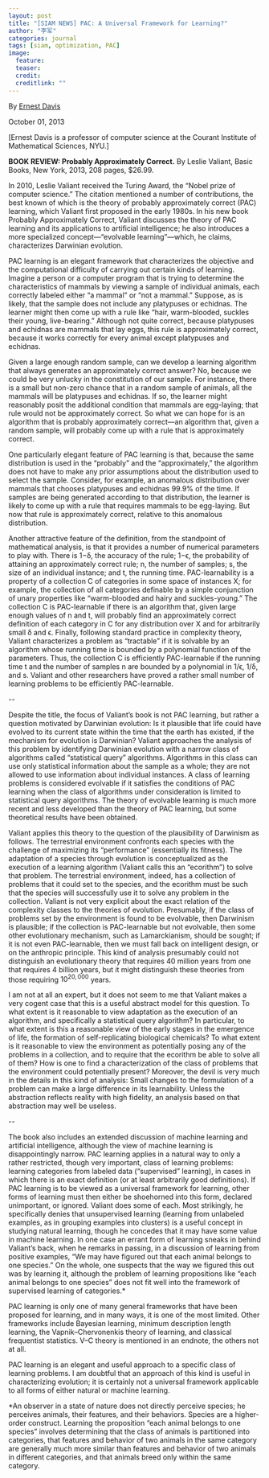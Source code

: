 ```yaml
---
layout: post
title: "[SIAM NEWS] PAC: A Universal Framework for Learning?"
author: "李军"
categories: journal
tags: [siam, optimization, PAC]
image:
  feature:
  teaser:
  credit: 
  creditlink: ""
---
```


By <u>Ernest Davis</u>

October 01, 2013

[Ernest Davis is a professor of computer science at the Courant Institute of Mathematical Sciences, NYU.]

**BOOK REVIEW: Probably Approximately Correct.** By Leslie Valiant, Basic Books, New York, 2013, 208 pages, $26.99.

In 2010, Leslie Valiant received the Turing Award, the “Nobel prize of computer science.” The citation mentioned a number of contributions, the best known of which is the theory of probably approximately correct (PAC) learning, which Valiant first proposed in the early 1980s. In his new book Probably Approximately Correct, Valiant discusses the theory of PAC learning and its applications to artificial intelligence; he also introduces a more specialized concept—“evolvable learning”—which, he claims, characterizes Darwinian evolution.

PAC learning is an elegant framework that characterizes the objective and the computational difficulty of carrying out certain kinds of learning. Imagine a person or a computer program that is trying to determine the characteristics of mammals by viewing a sample of individual animals, each correctly labeled either “a mammal” or “not a mammal.” Suppose, as is likely, that the sample does not include any platypuses or echidnas. The learner might then come up with a rule like “hair, warm-blooded, suckles their young, live-bearing.” Although not quite correct, because platypuses and echidnas are mammals that lay eggs, this rule is approximately correct, because it works correctly for every animal except platypuses and echidnas.

Given a large enough random sample, can we develop a learning algorithm that always generates an approximately correct answer? No, because we could be very unlucky in the constitution of our sample. For instance, there is a small but non-zero chance that in a random sample of animals, all the mammals will be platypuses and echidnas. If so, the learner might reasonably posit the additional condition that mammals are egg-laying; that rule would not be approximately correct. So what we can hope for is an algorithm that is probably approximately correct—an algorithm that, given a random sample, will probably come up with a rule that is approximately correct.

One particularly elegant feature of PAC learning is that, because the same distribution is used in the “probably” and the “approximately,” the algorithm does not have to make any prior assumptions about the distribution used to select the sample. Consider, for example, an anomalous distribution over mammals that chooses platypuses and echidnas 99.9% of the time. If samples are being generated according to that distribution, the learner is likely to come up with a rule that requires mammals to be egg-laying. But now that rule is approximately correct, relative to this anomalous distribution.

Another attractive feature of the definition, from the standpoint of mathematical analysis, is that it provides a number of numerical parameters to play with. There is 1−δ, the accuracy of the rule; 1−ϵ, the probability of attaining an approximately correct rule; n, the number of samples; s, the size of an individual instance; and t, the running time. PAC-learnability is a property of a collection C of categories in some space of instances X; for example, the collection of all categories definable by a simple conjunction of unary properties like “warm-blooded and hairy and suckles-young.” The collection C is PAC-learnable if there is an algorithm that, given large enough values of n and t, will probably find an approximately correct definition of each category in C for any distribution over X and for arbitrarily small δ and ϵ. Finally, following standard practice in complexity theory, Valiant characterizes a problem as “tractable” if it is solvable by an algorithm whose running time is bounded by a polynomial function of the parameters. Thus, the collection C is efficiently PAC-learnable if the running time t and the number of samples n are bounded by a polynomial in 1/ϵ, 1/δ, and s. Valiant and other researchers have proved a rather small number of learning problems to be efficiently PAC-learnable.

--

Despite the title, the focus of Valiant’s book is not PAC learning, but rather a question motivated by Darwinian evolution: Is it plausible that life could have evolved to its current state within the time that the earth has existed, if the mechanism for evolution is Darwinian? Valiant approaches the analysis of this problem by identifying Darwinian evolution with a narrow class of algorithms called “statistical query” algorithms. Algorithms in this class can use only statistical information about the sample as a whole; they are not allowed to use information about individual instances. A class of learning problems is considered evolvable if it satisfies the conditions of PAC learning when the class of algorithms under consideration is limited to statistical query algorithms. The theory of evolvable learning is much more recent and less developed than the theory of PAC learning, but some theoretical results have been obtained.

Valiant applies this theory to the question of the plausibility of Darwinism as follows. The terrestrial environment confronts each species with the challenge of maximizing its “performance” (essentially its fitness). The adaptation of a species through evolution is conceptualized as the execution of a learning algorithm (Valiant calls this an “ecorithm”) to solve that problem. The terrestrial environment, indeed, has a collection of problems that it could set to the species, and the ecorithm must be such that the species will successfully use it to solve any problem in the collection. Valiant is not very explicit about the exact relation of the complexity classes to the theories of evolution. Presumably, if the class of problems set by the environment is found to be evolvable, then Darwinism is plausible; if the collection is PAC-learnable but not evolvable, then some other evolutionary mechanism, such as Lamarckianism, should be sought; if it is not even PAC-learnable, then we must fall back on intelligent design, or on the anthropic principle. This kind of analysis presumably could not distinguish an evolutionary theory that requires 40 million years from one that requires 4 billion years, but it might distinguish these theories from those requiring $10^{20,000}$ years.

I am not at all an expert, but it does not seem to me that Valiant makes a very cogent case that this is a useful abstract model for this question. To what extent is it reasonable to view adaptation as the execution of an algorithm, and specifically a statistical query algorithm? In particular, to what extent is this a reasonable view of the early stages in the emergence of life, the formation of self-replicating biological chemicals? To what extent is it reasonable to view the environment as potentially posing any of the problems in a collection, and to require that the ecorithm be able to solve all of them? How is one to find a characterization of the class of problems that the environment could potentially present? Moreover, the devil is very much in the details in this kind of analysis: Small changes to the formulation of a problem can make a large difference in its learnability. Unless the abstraction reflects reality with high fidelity, an analysis based on that abstraction may well be useless.

--
 
The book also includes an extended discussion of machine learning and artificial intelligence, although the view of machine learning is disappointingly narrow. PAC learning applies in a natural way to only a rather restricted, though very important, class of learning problems: learning categories from labeled data (“supervised” learning), in cases in which there is an exact definition (or at least arbitrarily good definitions). If PAC learning is to be viewed as a universal framework for learning, other forms of learning must then either be shoehorned into this form, declared unimportant, or ignored. Valiant does some of each. Most strikingly, he specifically denies that unsupervised learning (learning from unlabeled examples, as in grouping examples into clusters) is a useful concept in studying natural learning, though he concedes that it may have some value in machine learning. In one case an errant form of learning sneaks in behind Valiant’s back, when he remarks in passing, in a discussion of learning from positive examples, “We may have figured out that each animal belongs to one species.” On the whole, one suspects that the way we figured this out was by learning it, although the problem of learning propositions like “each animal belongs to one species” does not fit well into the framework of supervised learning of categories.*

PAC learning is only one of many general frameworks that have been proposed for learning, and in many ways, it is one of the most limited. Other frameworks include Bayesian learning, minimum description length learning, the Vapnik–Chervonenkis theory of learning, and classical frequentist statistics. V–C theory is mentioned in an endnote, the others not at all.

PAC learning is an elegant and useful approach to a specific class of learning problems. I am doubtful that an approach of this kind is useful in characterizing evolution; it is certainly not a universal framework applicable to all forms of either natural or machine learning.

*An observer in a state of nature does not directly perceive species; he perceives animals, their features, and their behaviors. Species are a higher-order construct. Learning the proposition “each animal belongs to one species” involves determining that the class of animals is partitioned into categories, that features and behavior of two animals in the same category are generally much more similar than features and behavior of two animals in different categories, and that animals breed only within the same category.